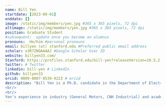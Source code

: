 ```yaml
---
name: Bill Yen
startdate: [2023-09-01]
enddate: []
image: /static/img/members/yen.jpg #365 x 365 pixels, 72 dpi
altimage: /static/img/members/yen.jpg #365 x 365 pixels, 72 dpi
position: Graduate Student
#subsequent:  update once you become an alumnus
pronouns:  He/him #personal pronouns
email: billyen (at) stanford.edu #Preferred public email address
scholar: x3R7ZNQAAAAJ #Google Scholar User ID
website: billyen33.com/
Stanford: https://profiles.stanford.edu/bill-yen?releaseVersion=10.5.2 #UCSF Profile ID - Employees only
twitter: # Twitter 
linkedin: bill-yen # LinkedIn
github: billyen33
orcid: 0009-0007-8539-9223 # orcid 
description: "Bill Yen is a Ph.D. candidate in the Department of Electrical Engineering at Stanford University working in the area of low-power Internet of Things (IoT) systems. He is an interdisciplinary maker and environmental scientist passionate about solving issues related to food, water, and energy using smart technologies.
<br/>
<br/>
Yen's experience in industry (General Motors, CNH Industrial) and academic research (Northwestern - soil-powered computing, Stanford - low-power wireless communication) cultivated his interest in designing self-powered computing devices that boost system efficiency while lowering the environmental impact of existing processes. His work has been featured by The Independent, Fast Company, MIT Technology Review China, Hackster.io, and more. He is also a recipient of the Stanford Graduate Fellowship in Science & Engineering."
---
```

